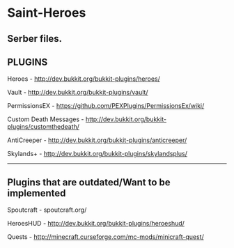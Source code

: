Saint-Heroes
============

Serber files.
------------

PLUGINS
------------

Heroes - http://dev.bukkit.org/bukkit-plugins/heroes/ 

Vault - http://dev.bukkit.org/bukkit-plugins/vault/ 

PermissionsEX - https://github.com/PEXPlugins/PermissionsEx/wiki/

Custom Death Messages - http://dev.bukkit.org/bukkit-plugins/customthedeath/

AntiCreeper - http://dev.bukkit.org/bukkit-plugins/anticreeper/

Skylands+ - http://dev.bukkit.org/bukkit-plugins/skylandsplus/

------------

Plugins that are outdated/Want to be implemented
-----------

Spoutcraft - spoutcraft.org/ 

HeroesHUD - http://dev.bukkit.org/bukkit-plugins/heroeshud/

Quests - http://minecraft.curseforge.com/mc-mods/minicraft-quest/
